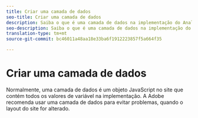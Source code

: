 ```yaml
---
title: Criar uma camada de dados
seo-title: Criar uma camada de dados
description: Saiba o que é uma camada de dados na implementação do Analytics e como ela pode ser usada para mapear variáveis no Adobe Analytics.
seo-description: Saiba o que é uma camada de dados na implementação do Analytics e como ela pode ser usada para mapear variáveis no Adobe Analytics.
translation-type: tm+mt
source-git-commit: bc46011a48aa18e33ba6f1912223857f5a664f35

---
```



# Criar uma camada de dados

Normalmente, uma camada de dados é um objeto JavaScript no site que contém todos os valores de variável na implementação. A Adobe recomenda usar uma camada de dados para evitar problemas, quando o layout do site for alterado.

